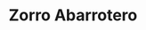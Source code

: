 ---
title: "Zorro Abarrotero"
url: /san-francisco-del-rincon/zorro-abarrotero/
shop: supermercado
---